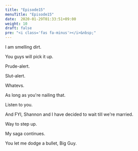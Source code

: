 ```yaml
---
title: "Episode15"
menuTitle: "Episode15"
date:  2020-01-29T01:33:51+09:00
weight: 10
draft: false
pre: "<i class='fas fa-minus'></i>&nbsp;"
---
```


I am smelling dirt.

You guys will pick it up.

Prude-alert.

Slut-alert.

Whatevs.

As long as you're nailing that.

Listen to you.

And FYI, Shannon and I have decided to wait till we're married.

Way to step up.

My saga continues.

You let me dodge a bullet, Big Guy.

